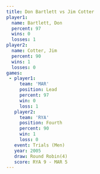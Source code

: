 ```yaml
---
title: Don Bartlett vs Jim Cotter
player1:             
  name: Bartlett, Don
  percent: 97        
  wins: 0            
  losses: 1          
player2:             
  name: Cotter, Jim  
  percent: 90        
  wins: 1            
  losses: 0          
games:
 - player1:        
     team: 'MAR'   
     position: Lead
     percent: 97   
     win: 0        
     loss: 1       
   player2:          
     team: 'RYA'     
     position: Fourth
     percent: 90     
     win: 1          
     loss: 0         
   event: Trials (Men) 
   year: 2005          
   draw: Round Robin(4)
   score: RYA 9 - MAR 5
---
```

